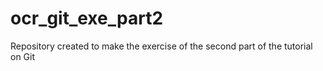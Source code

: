 # ocr_git_exe_part2
Repository created to make the exercise of the second part of the tutorial on Git
